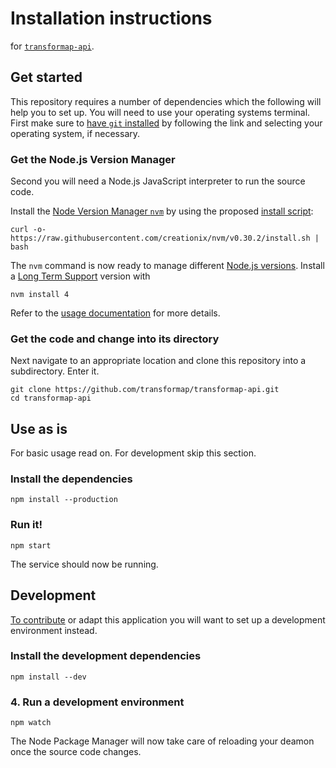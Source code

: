 # Installation instructions

for [`transformap-api`](../README.md).

## Get started

This repository requires a number of dependencies which the following will help you to set up. You will need to use your operating systems terminal. First make sure to [have `git` installed](http://git-scm.com/downloads) by following the link and selecting your operating system, if necessary.

### Get the Node.js Version Manager

Second you will need a Node.js JavaScript interpreter to run the source code.

Install the [Node Version Manager `nvm`](https://github.com/creationix/nvm) by using the proposed [install script](https://github.com/creationix/nvm#install-script):

    curl -o- https://raw.githubusercontent.com/creationix/nvm/v0.30.2/install.sh | bash

The `nvm` command is now ready to manage different [Node.js versions](https://nodejs.org/en/download/). Install a [Long Term Support](https://en.wikipedia.org/wiki/Long-term_support) version with

    nvm install 4

Refer to the [usage documentation](https://github.com/creationix/nvm/blob/master/README.markdown#usage) for more details.

### Get the code and change into its directory

Next navigate to an appropriate location and clone this repository into a subdirectory. Enter it.

    git clone https://github.com/transformap/transformap-api.git
    cd transformap-api

## Use as is

For basic usage read on. For development skip this section.

### Install the dependencies

    npm install --production

### Run it!

    npm start

The service should now be running.

## Development

[To contribute](../CONTRIBUTING.md) or adapt this application you will want to set up a development environment instead.

### Install the development dependencies

    npm install --dev

### 4. Run a development environment

    npm watch

The Node Package Manager will now take care of reloading your deamon once the source code changes.

